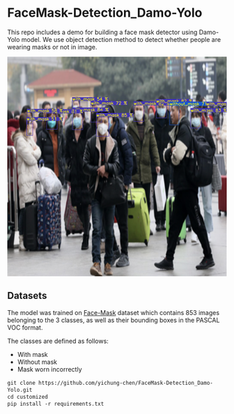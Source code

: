 # FaceMask-Detection_Damo-Yolo

This repo includes a demo for building a face mask detector using Damo-Yolo model. We use object detection method to detect whether people are wearing masks or not in image. 

![image](https://github.com/yichung-chen/FaceMask-Detection_Damo-Yolo/blob/main/results/maksssksksss12.png)

## Datasets

The model was trained on [Face-Mask](https://www.kaggle.com/datasets/andrewmvd/face-mask-detection) dataset which contains 853 images belonging to the 3 classes, as well as their bounding boxes in the PASCAL VOC format.

The classes are defined as follows:

* With mask
* Without mask
* Mask worn incorrectly

```
git clone https://github.com/yichung-chen/FaceMask-Detection_Damo-Yolo.git
cd customized
pip install -r requirements.txt
```
